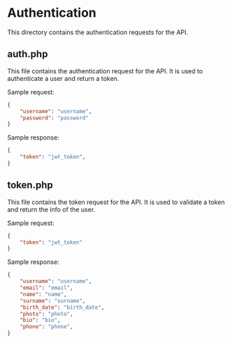 # Authentication
This directory contains the authentication requests for the API.

## auth.php
This file contains the authentication request for the API. It is used to authenticate a user and return a token.

Sample request:
```json
{
    "username": "username",
    "password": "password"
}
```

Sample response:
```json
{
    "token": "jwt_token",
}
```
## token.php
This file contains the token request for the API. It is used to validate a token and return the info of the user.

Sample request:
```json
{
    "token": "jwt_token"
}
```

Sample response:
```json
{
    "username": "username",
    "email": "email",
    "name": "name",
    "surname": "surname",
    "birth_date": "birth_date",
    "photo": "photo",
    "bio": "bio",
    "phone": "phone",
}
```